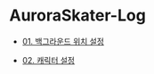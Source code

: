 # AuroraSkater-Log

- [01. 백그라운드 위치 설정](https://github.com/Acasiax/AuroraSkater-Log/blob/main/01.%20백그라운드%20위치%20설정.md)

- [02. 캐릭터 설정](https://github.com/Acasiax/AuroraSkater-Log/blob/main/02.%20캐릭터%20설정)
